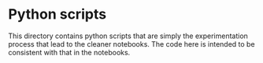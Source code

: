 # Python scripts

This directory contains python scripts that are simply the experimentation
process that lead to the cleaner notebooks. The code here is intended to be
consistent with that in the notebooks.